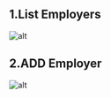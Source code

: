 ## 1.List Employers
![alt](https://share.balsamiq.com/g/7ds9hboA1bv7iTyn7bo2Ca.png)
## 2.ADD Employer
![alt](https://share.balsamiq.com/g/eMBEgTSJjBco7AyWXtLwXZ.png)